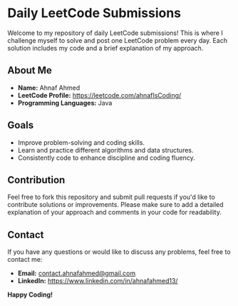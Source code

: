 # Daily LeetCode Submissions

Welcome to my repository of daily LeetCode submissions! This is where I challenge myself to solve and post one LeetCode problem every day. Each solution includes my code and a brief explanation of my approach.

## About Me

- **Name:** Ahnaf Ahmed
- **LeetCode Profile:** https://leetcode.com/ahnafIsCoding/
- **Programming Languages:** Java


## Goals

- Improve problem-solving and coding skills.
- Learn and practice different algorithms and data structures.
- Consistently code to enhance discipline and coding fluency.

## Contribution

Feel free to fork this repository and submit pull requests if you'd like to contribute solutions or improvements. Please make sure to add a detailed explanation of your approach and comments in your code for readability.

## Contact

If you have any questions or would like to discuss any problems, feel free to contact me:

- **Email:** contact.ahnafahmed@gmail.com
- **LinkedIn:** https://www.linkedin.com/in/ahnafahmed13/
  

**Happy Coding!**


